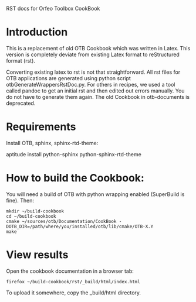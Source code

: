 RST docs for Orfeo Toolbox CookBook

Introduction
============

This is a replacement of old OTB Cookbook which was written in Latex. This version is completely deviate from existing Latex format to reStructured format (rst).

Converting existing latex to rst is not that straightforward. All rst files for OTB applications are generated using python script otbGenerateWrappersRstDoc.py.
For others in recipes, we used a tool called pandoc to get an initial rst and then edited out errors manually. You do not have to generate them again.
The old Cookbook in otb-documents is deprecated.

Requirements
============
Install OTB, sphinx, sphinx-rtd-theme:

aptitude install python-sphinx python-sphinx-rtd-theme

How to build the Cookbook:
==========================

You will need a build of OTB with python wrapping enabled (SuperBuild is fine). Then:

    mkdir ~/build-cookbook
    cd ~/build-cookbook
    cmake ~/sources/otb/Documentation/CookBook -DOTB_DIR=/path/where/you/installed/otb/lib/cmake/OTB-X.Y
    make

View results
============

Open the cookbook documentation in a browser tab:

    firefox ~/build-cookbook/rst/_build/html/index.html

To upload it somewhere, copy the _build/html directory.
